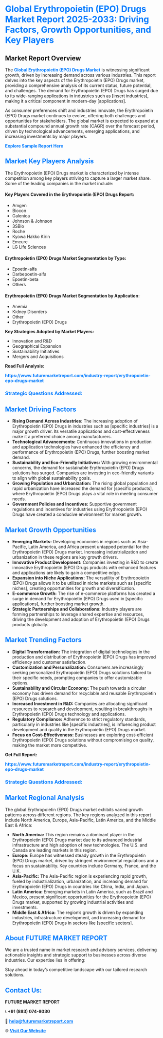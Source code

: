 <h1 style="color: #007BFF;">Global Erythropoietin (EPO) Drugs Market Report 2025-2033: Driving Factors, Growth Opportunities, and Key Players</h1>

<section id="overview">
<h2>Market Report Overview</h2>
<p>The <a href="https://www.futuremarketreport.com/industry-report/erythropoietin-epo-drugs-market" style="color: #007BFF; text-decoration: none;"><strong>Global Erythropoietin (EPO) Drugs Market</strong></a> is witnessing significant growth, driven by increasing demand across various industries. This report delves into the key aspects of the Erythropoietin (EPO) Drugs market, providing a comprehensive analysis of its current status, future potential, and challenges. The demand for Erythropoietin (EPO) Drugs has surged due to its wide-ranging applications in industries such as [insert industries], making it a critical component in modern-day [applications].</p>
<p>As consumer preferences shift and industries innovate, the Erythropoietin (EPO) Drugs market continues to evolve, offering both challenges and opportunities for stakeholders. The global market is expected to expand at a substantial compound annual growth rate (CAGR) over the forecast period, driven by technological advancements, emerging applications, and increasing investments by major players.</p>
</section>

<section id="overview">
<p><a href="https://www.futuremarketreport.com/request-sample/reportId=125595" style="color: #007BFF; text-decoration: none;"><strong>Explore Sample Report Here</strong></a></p>
</section>

<section id="key-players">
<h2 style="color: #007BFF;">Market Key Players Analysis</h2>
<p>The Erythropoietin (EPO) Drugs market is characterized by intense competition among key players striving to capture a larger market share. Some of the leading companies in the market include:</p>
<h4>Key Players Covered in the Erythropoietin (EPO) Drugs Report:</h4>
<ul><li>Amgen</li><li>Biocon</li><li>Galenica</li><li>Johnson &amp; Johnson</li><li>3SBio</li><li>Roche</li><li>Kyowa Hakko Kirin</li><li>Emcure</li><li>LG Life Sciences</li></ul>
<h4>Erythropoietin (EPO) Drugs Market Segmentation by Type:</h4>
<ul><li>Epoetin-alfa</li><li>Darbepoetin-alfa</li><li>Epoetin-beta</li><li>Others</li></ul>

<h4>Erythropoietin (EPO) Drugs Market Segmentation by Application:</h4>
<ul><li>Anemia</li><li>Kidney Disorders</li><li>Other</li><li>Erythropoietin (EPO) Drugs</li></ul>
<p><strong>Key Strategies Adopted by Market Players:</strong></p>
<ul>
<li>Innovation and R&D</li>
<li>Geographical Expansion</li>
<li>Sustainability Initiatives</li>
<li>Mergers and Acquisitions</li>
</ul>
</section>

<section>
<p><strong>Read Full Analysis: </strong></p><a href="https://www.futuremarketreport.com/industry-report/erythropoietin-epo-drugs-market" style="color: #007BFF; text-decoration: none;"><strong>https://www.futuremarketreport.com/industry-report/erythropoietin-epo-drugs-market</strong></a>
<h3 style="color: #007BFF;">Strategic Questions Addressed:</h3>
</section>

<section id="driving-factors">
<h2 style="color: #007BFF;">Market Driving Factors</h2>
<ul>
<li><strong>Rising Demand Across Industries:</strong> The increasing adoption of Erythropoietin (EPO) Drugs in industries such as [specific industries] is a major growth driver. Its versatile applications and cost-effectiveness make it a preferred choice among manufacturers.</li>
<li><strong>Technological Advancements:</strong> Continuous innovations in production and application technologies have enhanced the efficiency and performance of Erythropoietin (EPO) Drugs, further boosting market demand.</li>
<li><strong>Sustainability and Eco-Friendly Initiatives:</strong> With growing environmental concerns, the demand for sustainable Erythropoietin (EPO) Drugs solutions has surged. Companies are investing in eco-friendly variants to align with global sustainability goals.</li>
<li><strong>Growing Population and Urbanization:</strong> The rising global population and rapid urbanization have increased the demand for [specific products], where Erythropoietin (EPO) Drugs plays a vital role in meeting consumer needs.</li>
<li><strong>Government Policies and Incentives:</strong> Supportive government regulations and incentives for industries using Erythropoietin (EPO) Drugs have created a conducive environment for market growth.</li>
</ul>
</section>

<section id="growth-opportunities">
<h2 style="color: #007BFF;">Market Growth Opportunities</h2>
<ul>
<li><strong>Emerging Markets:</strong> Developing economies in regions such as Asia-Pacific, Latin America, and Africa present untapped potential for the Erythropoietin (EPO) Drugs market. Increasing industrialization and urbanization in these regions are key growth drivers.</li>
<li><strong>Innovative Product Development:</strong> Companies investing in R&D to create innovative Erythropoietin (EPO) Drugs products with enhanced features and applications are likely to gain a competitive edge.</li>
<li><strong>Expansion into Niche Applications:</strong> The versatility of Erythropoietin (EPO) Drugs allows it to be utilized in niche markets such as [specific niches], creating opportunities for growth and diversification.</li>
<li><strong>E-commerce Growth:</strong> The rise of e-commerce platforms has created a surge in demand for Erythropoietin (EPO) Drugs used in [specific applications], further boosting market growth.</li>
<li><strong>Strategic Partnerships and Collaborations:</strong> Industry players are forming partnerships to leverage shared expertise and resources, driving the development and adoption of Erythropoietin (EPO) Drugs products globally.</li>
</ul>
</section>

<section id="trending-factors">
<h2 style="color: #007BFF;">Market Trending Factors</h2>
<ul>
<li><strong>Digital Transformation:</strong> The integration of digital technologies in the production and distribution of Erythropoietin (EPO) Drugs has improved efficiency and customer satisfaction.</li>
<li><strong>Customization and Personalization:</strong> Consumers are increasingly seeking personalized Erythropoietin (EPO) Drugs solutions tailored to their specific needs, prompting companies to offer customizable options.</li>
<li><strong>Sustainability and Circular Economy:</strong> The push towards a circular economy has driven demand for recyclable and reusable Erythropoietin (EPO) Drugs solutions.</li>
<li><strong>Increased Investment in R&D:</strong> Companies are allocating significant resources to research and development, resulting in breakthroughs in Erythropoietin (EPO) Drugs technology and applications.</li>
<li><strong>Regulatory Compliance:</strong> Adherence to strict regulatory standards, particularly in industries like [specific industries], is influencing product development and quality in the Erythropoietin (EPO) Drugs market.</li>
<li><strong>Focus on Cost-Effectiveness:</strong> Businesses are exploring cost-efficient Erythropoietin (EPO) Drugs solutions without compromising on quality, making the market more competitive.</li>
</ul>
</section>

<section>
<p><strong>Get Full Report: </strong></p><a href="https://www.futuremarketreport.com/industry-report/erythropoietin-epo-drugs-market" style="color: #007BFF; text-decoration: none;"><strong>https://www.futuremarketreport.com/industry-report/erythropoietin-epo-drugs-market</strong></a>
<h3 style="color: #007BFF;">Strategic Questions Addressed:</h3>
</section>


<section id="regional-analysis">
<h2 style="color: #007BFF;">Market Regional Analysis</h2>
<p>The global Erythropoietin (EPO) Drugs market exhibits varied growth patterns across different regions. The key regions analyzed in this report include North America, Europe, Asia-Pacific, Latin America, and the Middle East & Africa:</p>
<ul>
<li><strong>North America:</strong> This region remains a dominant player in the Erythropoietin (EPO) Drugs market due to its advanced industrial infrastructure and high adoption of new technologies. The U.S. and Canada are leading markets in this region.</li>
<li><strong>Europe:</strong> Europe has witnessed steady growth in the Erythropoietin (EPO) Drugs market, driven by stringent environmental regulations and a focus on sustainability. Key countries include Germany, France, and the U.K.</li>
<li><strong>Asia-Pacific:</strong> The Asia-Pacific region is experiencing rapid growth, fueled by industrialization, urbanization, and increasing demand for Erythropoietin (EPO) Drugs in countries like China, India, and Japan.</li>
<li><strong>Latin America:</strong> Emerging markets in Latin America, such as Brazil and Mexico, present significant opportunities for the Erythropoietin (EPO) Drugs market, supported by growing industrial activities and investments.</li>
<li><strong>Middle East & Africa:</strong> The region’s growth is driven by expanding industries, infrastructure development, and increasing demand for Erythropoietin (EPO) Drugs in sectors like [specific sectors].</li>
</ul>
</section>

<footer>
<h2 style="color: #007BFF;">About FUTURE MARKET REPORT</h2>
<p>We are a trusted name in market research and advisory services, delivering actionable insights and strategic support to businesses across diverse industries. Our expertise lies in offering:</p>

<p>Stay ahead in today’s competitive landscape with our tailored research solutions.</p>

<h2 style="color: #007BFF;">Contact Us:</h2>
<p><strong>FUTURE MARKET REPORT</strong></p>
<p>📞 <strong>+91 (883) 074-8030</strong></p>
<p>📧 <strong><a href="mailto:help@futuremarketreport.com" style="color: #007BFF;">help@futuremarketreport.com</a></strong></p>
<p>🌐 <strong><a href="https://www.futuremarketreport.com/" style="color: #007BFF;">Visit Our Website</a></strong></p>
</footer>